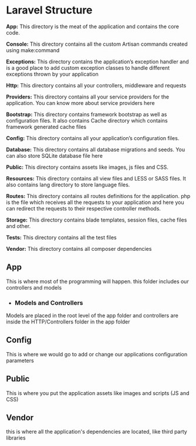 # Laravel Structure

**App:** This directory is the meat of the application and contains the core code.

**Console:** This directory contains all the custom Artisan commands created using make:command

**Exceptions:** This directory contains the application’s exception handler and is a good place to add custom exception classes to handle different exceptions thrown by your application

**Http:** This directory contains all your controllers, middleware and requests

**Providers:**  This directory contains all your service providers for the application. You can know more about service providers here

**Bootstrap:**  This directory contains framework bootstrap as well as configuration files. It also contains Cache directory which contains framework generated cache files

**Config:**  This directory contains all your application’s configuration files.

**Database:** This directory contains all database migrations and seeds. You can also store SQLite database file here

**Public:** This directory contains assets like images, js files and CSS.

**Resources:** This directory contains all view files and LESS or SASS files. It also contains lang directory to store language files.

**Routes:** This directory contains all routes definitions for the application. php is the file which receives all the requests to your application and here you can redirect the requests to their respective controller methods.

**Storage:** This directory contains blade templates, session files, cache files and other.

**Tests:** This directory contains all the test files

**Vendor:** This directory contains all composer dependencies

## App
This is where most of the programming will happen.  this folder includes our controllers and models

 - ### Models and Controllers
 Models are placed in the root level of the app folder and controllers are inside the HTTP/Controllers folder in the app folder

## Config
This is where we would go to add or change our applications configuration parameters


## Public
This is where you put the application assets like images and scripts (JS and CSS)


## Vendor 
this is where all the application's dependencies are located, like third party libraries
